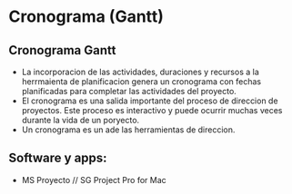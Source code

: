 # Cronograma (Gantt)

## Cronograma Gantt

- La incorporacion de las actividades, duraciones y recursos a la herrmaienta de planificacion genera un cronograma con fechas planificadas para completar las actividades del proyecto.
- El cronograma es una salida importante del proceso de direccion de proyectos. Este proceso es interactivo y puede ocurrir muchas veces durante la vida de un poryecto.
- Un cronograma es un ade las herramientas de direccion.

## Software y apps:

- MS Proyecto // SG Project Pro for Mac